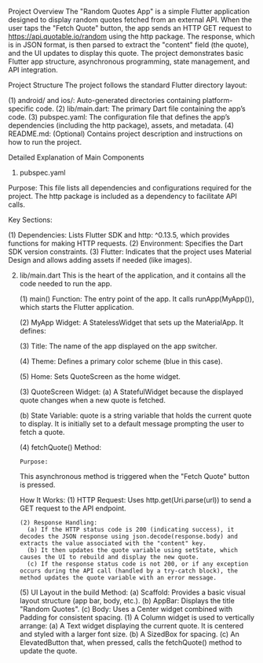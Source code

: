 Project Overview
 The "Random Quotes App" is a simple Flutter application designed to display random quotes fetched from an external API. When the user taps the "Fetch Quote" button, the app sends an HTTP GET 
 request to https://api.quotable.io/random using the http package. The response, which is in JSON format, is then parsed to extract the "content" field (the quote), and the UI updates to display this quote. 
 The project demonstrates basic Flutter app structure, asynchronous programming, state management, and API integration.

Project Structure
 The project follows the standard Flutter directory layout:

   (1) android/ and ios/: Auto-generated directories containing platform-specific code.
   (2) lib/main.dart: The primary Dart file containing the app’s code.
   (3) pubspec.yaml: The configuration file that defines the app’s dependencies (including the http package), assets, and metadata.
   (4) README.md: (Optional) Contains project description and instructions on how to run the project.

Detailed Explanation of Main Components
1. pubspec.yaml

  Purpose:
This file lists all dependencies and configurations required for the project. The http package is included as a dependency to facilitate API calls.

  Key Sections:

   (1) Dependencies: Lists Flutter SDK and http: ^0.13.5, which provides functions for making HTTP requests.
   (2) Environment: Specifies the Dart SDK version constraints.
   (3) Flutter: Indicates that the project uses Material Design and allows adding assets if needed (like images).

2. lib/main.dart
This is the heart of the application, and it contains all the code needed to run the app.

   (1) main() Function:
The entry point of the app. It calls runApp(MyApp()), which starts the Flutter application.

   (2) MyApp Widget:
A StatelessWidget that sets up the MaterialApp. It defines:

   (3) Title: The name of the app displayed on the app switcher.

   (4) Theme: Defines a primary color scheme (blue in this case).

   (5) Home: Sets QuoteScreen as the home widget.

   (3) QuoteScreen Widget:
    (a) A StatefulWidget because the displayed quote changes when a new quote is fetched.

    (b) State Variable: quote is a string variable that holds the current quote to display. It is initially set to a default message prompting the user to fetch a quote.

   (4) fetchQuote() Method:

       Purpose:
   This asynchronous method is triggered when the "Fetch Quote" button is pressed.

    How It Works:
       (1) HTTP Request:
         Uses http.get(Uri.parse(url)) to send a GET request to the API endpoint.

       (2) Response Handling:
         (a) If the HTTP status code is 200 (indicating success), it decodes the JSON response using json.decode(response.body) and extracts the value associated with the "content" key.
         (b) It then updates the quote variable using setState, which causes the UI to rebuild and display the new quote.
         (c) If the response status code is not 200, or if any exception occurs during the API call (handled by a try-catch block), the method updates the quote variable with an error message.

    (5) UI Layout in the build Method:
         (a) Scaffold:
         Provides a basic visual layout structure (app bar, body, etc.).
         (b) AppBar:
         Displays the title "Random Quotes".
         (c) Body:
Uses a Center widget combined with Padding for consistent spacing.
   (1) A Column widget is used to vertically arrange:
      (a) A Text widget displaying the current quote. It is centered and styled with a larger font size.
      (b) A SizedBox for spacing.
      (c) An ElevatedButton that, when pressed, calls the fetchQuote() method to update the quote.
